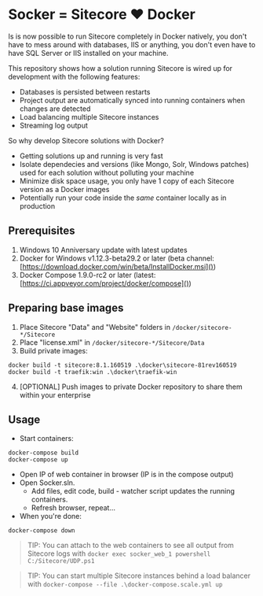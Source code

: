 # Socker = Sitecore :heart: Docker

Is is now possible to run Sitecore completely in Docker natively, you don't have to mess around with databases, IIS or anything, you don't even have to have SQL Server or IIS installed on your machine.
 
This repository shows how a solution running Sitecore is wired up for development with the following features:

- Databases is persisted between restarts
- Project output are automatically synced into running containers when changes are detected
- Load balancing multiple Sitecore instances
- Streaming log output

So why develop Sitecore solutions with Docker?

- Getting solutions up and running is very fast
- Isolate dependecies and versions (like Mongo, Solr, Windows patches) used for each solution without polluting your machine
- Minimize disk space usage, you only have 1 copy of each Sitecore version as a Docker images
- Potentially run your code inside the *same* container locally as in production 

## Prerequisites

1. Windows 10 Anniversary update with latest updates
2. Docker for Windows v1.12.3-beta29.2 or later (beta channel: [https://download.docker.com/win/beta/InstallDocker.msi]())
3. Docker Compose 1.9.0-rc2 or later (latest: [https://ci.appveyor.com/project/docker/compose]())

## Preparing base images

1. Place Sitecore "Data" and "Website" folders in `/docker/sitecore-*/Sitecore`
2. Place "license.xml" in `/docker/sitecore-*/Sitecore/Data`
3. Build private images:

````
docker build -t sitecore:8.1.160519 .\docker\sitecore-81rev160519
docker build -t traefik:win .\docker\traefik-win
````
4. [OPTIONAL] Push images to private Docker repository to share them within your enterprise

## Usage

- Start containers:

````
docker-compose build
docker-compose up
````
- Open IP of web container in browser (IP is in the compose output)
- Open Socker.sln.
	- Add files, edit code, build - watcher script updates the running containers.
	- Refresh browser, repeat...
- When you're done:

````
docker-compose down
````
>TIP: You can attach to the web containers to see all output from Sitecore logs with `docker exec socker_web_1 powershell C:/Sitecore/UDP.ps1`

>TIP: You can start multiple Sitecore instances behind a load balancer with `docker-compose --file .\docker-compose.scale.yml up`